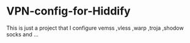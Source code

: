 # VPN-config-for-Hiddify
This is just a project that I configure vemss ,vless ,warp ,troja ,shodow socks and ...
